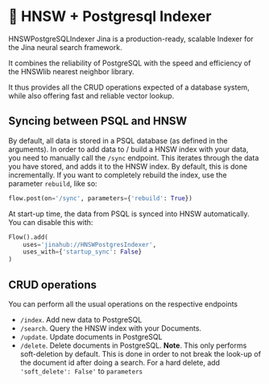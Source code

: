 # 🌟 HNSW + Postgresql Indexer

HNSWPostgreSQLIndexer Jina is a production-ready, scalable Indexer for the Jina neural search framework.

It combines the reliability of PostgreSQL with the speed and efficiency of the HNSWlib nearest neighbor library.

It thus provides all the CRUD operations expected of a database system, while also offering fast and reliable vector lookup.

## Syncing between PSQL and HNSW

By default, all data is stored in a PSQL database (as defined in the arguments). 
In order to add data to / build a HNSW index with your data, you need to manually call the `/sync` endpoint.
This iterates through the data you have stored, and adds it to the HNSW index.
By default, this is done incrementally. 
If you want to completely rebuild the index, use the parameter `rebuild`, like so:

```python
flow.post(on='/sync', parameters={'rebuild': True})
```

At start-up time, the data from PSQL is synced into HNSW automatically.
You can disable this with: 

```python
Flow().add(
    uses='jinahub://HNSWPostgresIndexer',
    uses_with={'startup_sync': False}
)
```

## CRUD operations

You can perform all the usual operations on the respective endpoints

- `/index`. Add new data to PostgreSQL
- `/search`. Query the HNSW index with your Documents.
- `/update`. Update documents in PostgreSQL
- `/delete`. Delete documents in PostgreSQL. **Note**. This only performs soft-deletion by default. This is done in order to not break the look-up of the document id after doing a search. For a hard delete, add `'soft_delete': False'` to `parameters` 


